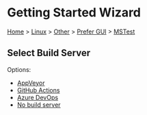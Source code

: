 # Getting Started Wizard

[Home](/docs/wiz/readme.md) > [Linux](Linux.md) > [Other](Linux_Other.md) > [Prefer GUI](Linux_Other_Gui.md) > [MSTest](Linux_Other_Gui_MSTest.md)

## Select Build Server

Options:
 * [AppVeyor](Linux_Other_Gui_MSTest_AppVeyor.md)
 * [GitHub Actions](Linux_Other_Gui_MSTest_GitHubActions.md)
 * [Azure DevOps](Linux_Other_Gui_MSTest_AzureDevOps.md)
 * [No build server](Linux_Other_Gui_MSTest_None.md)
